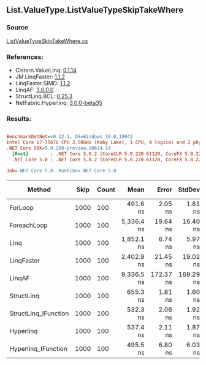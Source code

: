 ﻿## List.ValueType.ListValueTypeSkipTakeWhere

### Source
[ListValueTypeSkipTakeWhere.cs](../LinqBenchmarks/List/ValueType/ListValueTypeSkipTakeWhere.cs)

### References:
- Cistern.ValueLinq: [0.1.14](https://www.nuget.org/packages/Cistern.ValueLinq/0.1.14)
- JM.LinqFaster: [1.1.2](https://www.nuget.org/packages/JM.LinqFaster/1.1.2)
- LinqFaster.SIMD: [1.1.2](https://www.nuget.org/packages/LinqFaster.SIMD/1.0.3)
- LinqAF: [3.0.0.0](https://www.nuget.org/packages/LinqAF/3.0.0.0)
- StructLinq.BCL: [0.25.3](https://www.nuget.org/packages/StructLinq.BCL/0.25.3)
- NetFabric.Hyperlinq: [3.0.0-beta35](https://www.nuget.org/packages/NetFabric.Hyperlinq/3.0.0-beta35)

### Results:
``` ini

BenchmarkDotNet=v0.12.1, OS=Windows 10.0.19042
Intel Core i7-7567U CPU 3.50GHz (Kaby Lake), 1 CPU, 4 logical and 2 physical cores
.NET Core SDK=5.0.200-preview.20614.14
  [Host]        : .NET Core 5.0.2 (CoreCLR 5.0.220.61120, CoreFX 5.0.220.61120), X64 RyuJIT
  .NET Core 5.0 : .NET Core 5.0.2 (CoreCLR 5.0.220.61120, CoreFX 5.0.220.61120), X64 RyuJIT

Job=.NET Core 5.0  Runtime=.NET Core 5.0  

```
|               Method | Skip | Count |       Mean |     Error |    StdDev | Ratio | RatioSD |  Gen 0 | Gen 1 | Gen 2 | Allocated |
|--------------------- |----- |------ |-----------:|----------:|----------:|------:|--------:|-------:|------:|------:|----------:|
|              ForLoop | 1000 |   100 |   491.6 ns |   2.05 ns |   1.81 ns |  1.00 |    0.00 |      - |     - |     - |         - |
|          ForeachLoop | 1000 |   100 | 5,336.4 ns |  19.64 ns |  16.40 ns | 10.85 |    0.04 | 0.0305 |     - |     - |      72 B |
|                 Linq | 1000 |   100 | 1,852.1 ns |   6.74 ns |   5.97 ns |  3.77 |    0.02 | 0.1183 |     - |     - |     248 B |
|           LinqFaster | 1000 |   100 | 2,402.9 ns |  21.45 ns |  19.02 ns |  4.89 |    0.04 | 6.3133 |     - |     - |   13224 B |
|               LinqAF | 1000 |   100 | 9,336.5 ns | 172.37 ns | 169.29 ns | 19.00 |    0.37 |      - |     - |     - |         - |
|           StructLinq | 1000 |   100 |   655.3 ns |   1.81 ns |   1.60 ns |  1.33 |    0.01 | 0.0572 |     - |     - |     120 B |
| StructLinq_IFunction | 1000 |   100 |   532.3 ns |   2.06 ns |   1.92 ns |  1.08 |    0.01 |      - |     - |     - |         - |
|            Hyperlinq | 1000 |   100 |   537.4 ns |   2.11 ns |   1.87 ns |  1.09 |    0.00 |      - |     - |     - |         - |
|  Hyperlinq_IFunction | 1000 |   100 |   495.5 ns |   6.80 ns |   6.03 ns |  1.01 |    0.01 |      - |     - |     - |         - |
